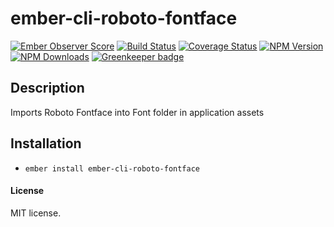 # ember-cli-roboto-fontface

[![Ember Observer Score](http://emberobserver.com/badges/ember-cli-roboto-fontface.svg)](http://emberobserver.com/addons/ember-cli-roboto-fontface)
[![Build Status](https://travis-ci.org/devotox/ember-cli-roboto-fontface.svg)](http://travis-ci.org/devotox/ember-cli-roboto-fontface)
[![Coverage Status](https://coveralls.io/repos/github/devotox/ember-cli-roboto-fontface/badge.svg)](https://coveralls.io/github/devotox/ember-cli-roboto-fontface)
[![NPM Version](https://badge.fury.io/js/ember-cli-roboto-fontface.svg)](http://badge.fury.io/js/ember-cli-roboto-fontface)
[![NPM Downloads](https://img.shields.io/npm/dm/ember-cli-roboto-fontface.svg)](https://www.npmjs.org/package/ember-cli-roboto-fontface)
[![Greenkeeper badge](https://badges.greenkeeper.io/devotox/ember-cli-roboto-fontface.svg)](https://greenkeeper.io/)

## Description
Imports Roboto Fontface into Font folder in application assets

## Installation
* `ember install ember-cli-roboto-fontface`

#### License
MIT license.